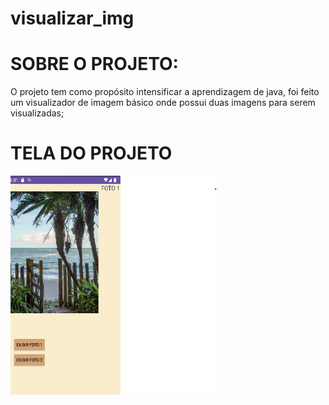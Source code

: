 # visualizar_img


<h1>SOBRE O PROJETO:</h1>
<div>
<p>O projeto tem como propósito intensificar a aprendizagem de java, foi feito um visualizador de imagem básico  onde possui duas imagens para serem visualizadas;</p>
</div>
<h1>TELA DO PROJETO</h1>
<div>
  <img align="center" alt="projeto" height="350px" width="330px" src="capturar3.png">
</div>
